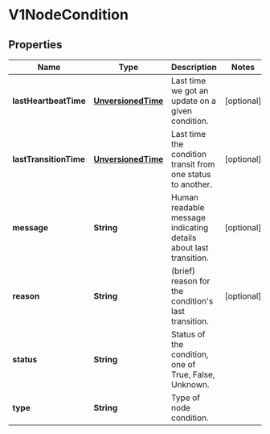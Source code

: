 
# V1NodeCondition

## Properties
Name | Type | Description | Notes
------------ | ------------- | ------------- | -------------
**lastHeartbeatTime** | [**UnversionedTime**](UnversionedTime.md) | Last time we got an update on a given condition. |  [optional]
**lastTransitionTime** | [**UnversionedTime**](UnversionedTime.md) | Last time the condition transit from one status to another. |  [optional]
**message** | **String** | Human readable message indicating details about last transition. |  [optional]
**reason** | **String** | (brief) reason for the condition&#39;s last transition. |  [optional]
**status** | **String** | Status of the condition, one of True, False, Unknown. | 
**type** | **String** | Type of node condition. | 



